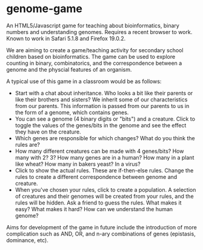 genome-game
===========

An HTML5/Javascript game for teaching about bioinformatics, binary numbers and understanding genomes. Requires a recent browser to work. Known to work in Safari 5.1.8 and Firefox 19.0.2.

We are aiming to create a game/teaching activity for secondary school children based on bioinformatics. The game can be used to explore counting in binary, combinatorics, and the correspondence between a genome and the physcial features of an organism.

A typical use of this game in a classroom would be as follows:

* Start with a chat about inheritance. Who looks a bit like their parents or like their brothers and sisters? We inherit some of our characteristics from our parents. This information is passed from our parents to us in the form of a genome, which contains genes. 
* You can see a genome (4 binary digits or "bits") and a creature. Click to toggle the values of the genes/bits in the genome and see the effect they have on the creature.
* Which genes are responsible for which changes? What do you think the rules are? 
* How many different creatures can be made with 4 genes/bits? How many with 2? 3? How many genes are in a human? How many in a plant like wheat? How many in bakers yeast? In a virus? 
* Click to show the actual rules. These are if-then-else rules. Change the rules to create a different correspondence between genome and creature.
* When you've chosen your rules, click to create a population. A selection of creatures and their genomes will be created from your rules, and the rules will be hidden. Ask a friend to guess the rules. What makes it easy? What makes it hard? How can we understand the human genome?


Aims for development of the game in future include the introduction of more complication such as AND, OR, and n-ary combinations of genes (epistasis, dominance, etc).
